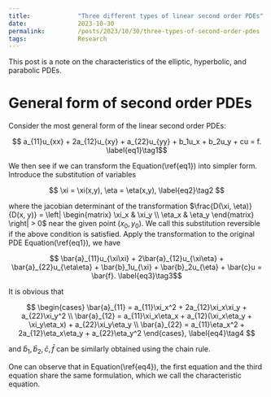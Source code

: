 ```yaml
---
title:             "Three different types of linear second order PDEs"
date:              2023-10-30
permalink:         /posts/2023/10/30/three-types-of-second-order-pdes
tags:              Research
---
```


This post is a note on the characteristics of the elliptic, hyperbolic, and parabolic PDEs.

# General form of second order PDEs

Consider the most general form of the linear second order PDEs:

$$ a_{11}u_{xx} + 2a_{12}u_{xy} + a_{22}u_{yy} + b_1u_x + b_2u_y + cu = f. \label{eq1}\tag1$$

We then see if we can transform the Equation(\ref{eq1}) into simpler form. Introduce the substitution of variables

$$ \xi = \xi(x,y), \eta = \eta(x,y), \label{eq2}\tag2 $$

where the jacobian determinant of the transformation $\frac{D(\xi, \eta)}{D(x, y)} = \left| \begin{matrix} \xi_x & \xi_y \\ \eta_x & \eta_y \end{matrix} \right| > 0$ near the given point $(x_0, y_0)$. We call this substitution reversible if the above condition is satisfied. Apply the transformation to the original PDE Equation(\ref{eq1}), we have

$$ \bar{a}_{11}u_{\xi\xi} + 2\bar{a}_{12}u_{\xi\eta} + \bar{a}_{22}u_{\eta\eta} + \bar{b}_1u_{\xi} + \bar{b}_2u_{\eta} + \bar{c}u = \bar{f}. \label{eq3}\tag3$$

It is obvious that

$$  \begin{cases} \bar{a}_{11} = a_{11}\xi_x^2 + 2a_{12}\xi_x\xi_y + a_{22}\xi_y^2  \\
                  \bar{a}_{12} = a_{11}\xi_x\eta_x + a_{12}(\xi_x\eta_y + \xi_y\eta_x) + a_{22}\xi_y\eta_y \\
                  \bar{a}_{22} = a_{11}\eta_x^2 + 2a_{12}\eta_x\eta_y + a_{22}\eta_y^2 \end{cases}, \label{eq4}\tag4 $$

and $\bar{b}_1, \bar{b}_2, \bar{c}, \bar{f}$ can be similarly obtained using the chain rule.

One can observe that in Equation(\ref{eq4}), the first equation and the third equation share the same formulation, which we call the characteristic equation.